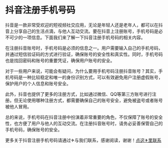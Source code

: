 # 抖音注册手机号码

抖音是一款非常受欢迎的短视频社交应用，无论是年轻人还是老年人，都可以在抖音上分享自己的生活点滴，与他人互动交流。要在抖音上注册账号，手机号码是必不可少的一项信息。下面我们来了解一下抖音注册手机号码的相关内容。

在注册抖音账号时，手机号码是必须的信息之一。用户需要输入自己的手机号码，并通过短信验证码的方式进行验证，确保账号的安全性和真实性。同时，手机号码也是找回密码和账号的重要凭证，确保用户账号的安全。

对于一些用户来说，可能会有疑问，为什么要用手机号码注册抖音账号？其实，手机号码是一种比较稳定和唯一的身份识别方式，可以有效避免用户注册虚假账号，保护用户的个人信息和账号安全。

此外，抖音也提供了更多的注册方式，比如通过微信、QQ等第三方账号进行注册。但无论使用哪种注册方式，都需要确保自己的账号安全，避免被盗号或者账号被他人冒用。

总的来说，手机号码在抖音注册中扮演着非常重要的角色，不仅保障了账号的安全性，也方便了用户与他人的互动交流。在注册抖音账号时，请务必妥善保管自己的手机号码，确保账号的安全。

更多关于抖音注册手机号码请通过✈与我们联系，感谢阅读，谢谢！[点这✈里联系](https://w.k02.cc)